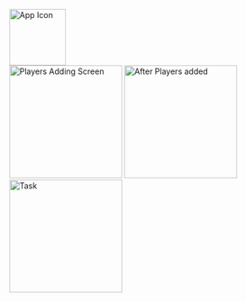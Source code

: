 <img width="100" alt="App Icon" src="https://github.com/nishantminerva/FunSpin/assets/53352011/1a9a9a78-bf6d-4b7c-a87d-248c01b761a8"> <br />
<img width="200" alt="Players Adding Screen" src="https://github.com/nishantminerva/FunSpin/assets/53352011/01fd0439-65af-49a2-aa1b-b933400f98bc">
<img width="200" alt="After Players added" src="https://github.com/nishantminerva/FunSpin/assets/53352011/a9126c5f-e0db-45a9-8b48-47820a87320c">
<img width="200" alt="Task" src="https://github.com/nishantminerva/FunSpin/assets/53352011/1d1e6ba4-72d7-45e4-8a39-f0b9ecbdd28e">

